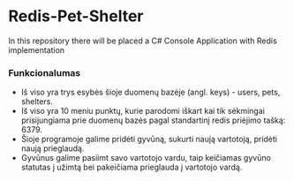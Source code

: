# Redis-Pet-Shelter
In this repository there will be placed a C# Console Application with Redis implementation

### Funkcionalumas

- Iš viso yra trys esybės šioje duomenų bazėje (angl. keys) - users, pets, shelters.
- Iš viso yra 10 meniu punktų, kurie parodomi iškart kai tik sėkmingai prisijungiama prie duomenų bazės pagal standartinį redis priėjimo tašką: 6379.
- Šioje programoje galime pridėti gyvūną, sukurti naują vartotoją, pridėti naują prieglaudą.
- Gyvūnus galime pasiimt savo vartotojo vardu, taip keičiamas gyvūno statutas į užimtą bei pakeičiama prieglauda į vartotojo vardą.
